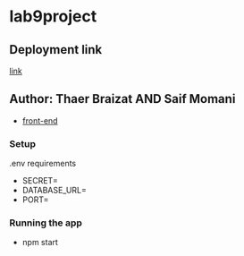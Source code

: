 # lab9project

## Deployment link
 [link](https://basic-express-s.herokuapp.com/)

## Author: Thaer Braizat AND Saif Momani

* [front-end](https://basic-express-s.herokuapp.com/status)

### Setup
.env requirements
* SECRET=
* DATABASE_URL=
* PORT=
### Running the app
* npm start


